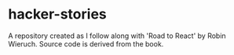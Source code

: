 # hacker-stories

A repository created as I follow along with 'Road to React' by Robin Wieruch.
Source code is derived from the book. 
